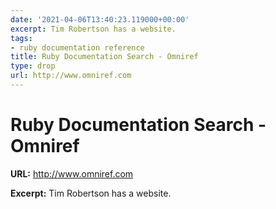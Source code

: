 ```yaml
---
date: '2021-04-06T13:40:23.119000+00:00'
excerpt: Tim Robertson has a website.
tags:
- ruby documentation reference
title: Ruby Documentation Search - Omniref
type: drop
url: http://www.omniref.com
---
```


# Ruby Documentation Search - Omniref

**URL:** http://www.omniref.com

**Excerpt:** Tim Robertson has a website.
